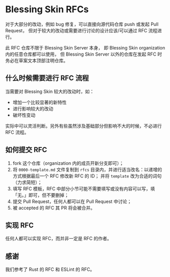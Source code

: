 # Blessing Skin RFCs

对于大部分的改动，例如 bug 修复，可以直接向源代码仓库 push 或发起 Pull Request，
但对于较大的改动或需要进行讨论的设计应该/可以通过 RFC 流程进行。

此 RFC 仓库不限于 Blessing Skin Server 本身，
即 Blessing Skin organization 内的任意仓库都可以使用，
但 Blessing Skin Server 以外的仓库在发起 RFC 时务必在草案文本顶部注明仓库。

## 什么时候需要进行 RFC 流程

当需要对 Blessing Skin 较大的改动时，如：

- 增加一个比较显著的新特性
- 进行影响较大的改动
- 破坏性变动

实际中可以灵活判断。另外有些虽然涉及基础部分但影响不大的时候，不必进行 RFC 流程。

## 如何提交 RFC

1. fork 这个仓库（organization 内的成员开新分支即可）；
2. 将 `0000-template.md` 文件复制到 `rfcs` 目录内，并进行适当改名：以递增的方式根据最后一个 RFC 修改新 RFC 的 ID；
并将 `template` 改为合适的词句（力求简短）；
3. 填写 RFC 模板，RFC 中部分小节可能不需要填写或没有内容可以写，填「无。」即可，但不要删掉；
4. 提交 Pull Request，任何人都可以在 Pull Request 中讨论；
5. 被 accepted 的 RFC 其 PR 将会被合并。

## 实现 RFC

任何人都可以实现 RFC，而并非一定是 RFC 的作者。

## 感谢

我们参考了 Rust 的 RFC 和 ESLint 的 RFC。
